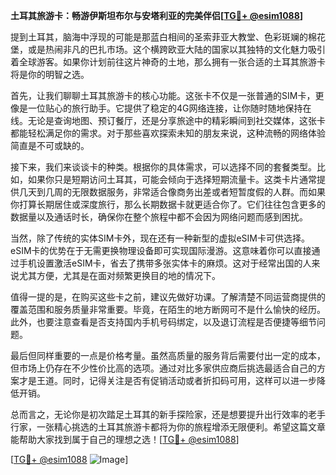 **土耳其旅游卡：畅游伊斯坦布尔与安塔利亚的完美伴侣[[TG💪+ @esim1088](https://t.me/s/esim1088)]**

提到土耳其，脑海中浮现的可能是那蓝白相间的圣索菲亚大教堂、色彩斑斓的棉花堡，或是热闹非凡的巴扎市场。这个横跨欧亚大陆的国家以其独特的文化魅力吸引着全球游客。如果你计划前往这片神奇的土地，那么拥有一张合适的土耳其旅游卡将是你的明智之选。

首先，让我们聊聊土耳其旅游卡的核心功能。这张卡不仅是一张普通的SIM卡，更像是一位贴心的旅行助手。它提供了稳定的4G网络连接，让你随时随地保持在线。无论是查询地图、预订餐厅，还是分享旅途中的精彩瞬间到社交媒体，这张卡都能轻松满足你的需求。对于那些喜欢探索未知的朋友来说，这种流畅的网络体验简直是不可或缺的。

接下来，我们来谈谈卡的种类。根据你的具体需求，可以选择不同的套餐类型。比如，如果你只是短期访问土耳其，可能会倾向于选择短期流量卡。这类卡片通常提供几天到几周的无限数据服务，非常适合像商务出差或者短暂度假的人群。而如果你打算长期居住或深度旅行，那么长期数据卡就更适合你了。它们往往包含更多的数据量以及通话时长，确保你在整个旅程中都不会因为网络问题而感到困扰。

当然，除了传统的实体SIM卡外，现在还有一种新型的虚拟eSIM卡可供选择。eSIM卡的优势在于无需更换物理设备即可实现国际漫游。这意味着你可以直接通过手机设置激活eSIM卡，省去了携带多张实体卡的麻烦。这对于经常出国的人来说尤其方便，尤其是在面对频繁更换目的地的情况下。

值得一提的是，在购买这些卡之前，建议先做好功课。了解清楚不同运营商提供的覆盖范围和服务质量非常重要。毕竟，在陌生的地方断网可不是什么愉快的经历。此外，也要注意查看是否支持国内手机号码绑定，以及退订流程是否便捷等细节问题。

最后但同样重要的一点是价格考量。虽然高质量的服务背后需要付出一定的成本，但市场上仍存在不少性价比高的选项。通过对比多家供应商后挑选最适合自己的方案才是王道。同时，记得关注是否有促销活动或者折扣码可用，这样可以进一步降低开销。

总而言之，无论你是初次踏足土耳其的新手探险家，还是想要提升出行效率的老手行家，一张精心挑选的土耳其旅游卡都将为你的旅程增添无限便利。希望这篇文章能帮助大家找到属于自己的理想之选！[[TG💪+ @esim1088](https://t.me/s/esim1088)]

[[TG💪+ @esim1088](https://t.me/s/esim1088) ![Image](https://i.postimg.cc/4NQfJmqS/Snipaste-2025-05-13-00-14-12.png)]